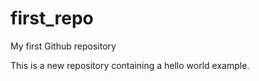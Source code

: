# first_repo
My first Github repository

This is a new repository containing a hello world example.
